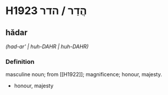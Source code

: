 # H1923 הֲדַר / הדר

## hădar

_(had-ar' | huh-DAHR | huh-DAHR)_

### Definition

masculine noun; from [[H1922]]; magnificence; honour, majesty.

- honour, majesty

